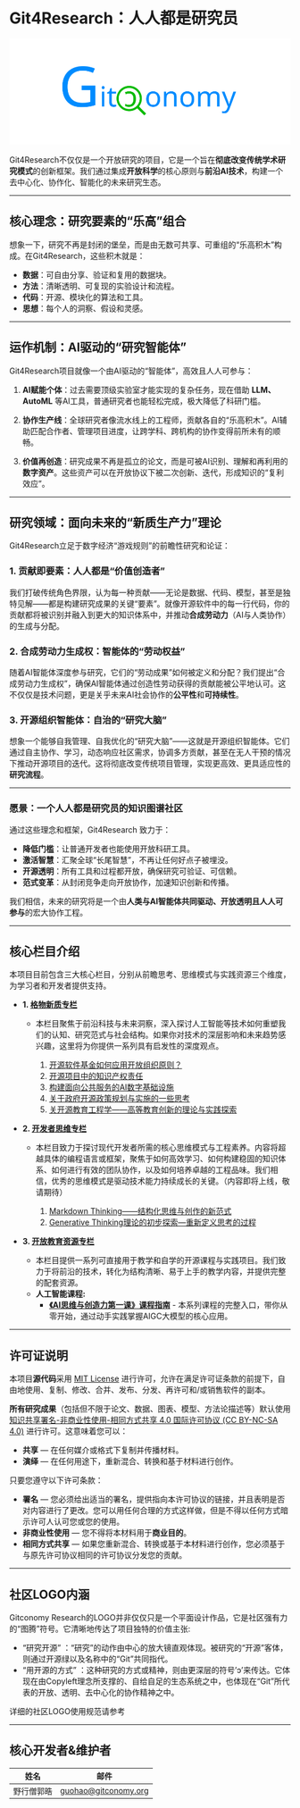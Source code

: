 # Git4Research：人人都是研究员

![Gitconomy Reserch社区Logo](./branding/gitconomy-logo-horizontal.png)

Git4Research不仅仅是一个开放研究的项目，它是一个旨在**彻底改变传统学术研究模式**的创新框架。我们通过集成**开放科学**的核心原则与**前沿AI技术**，构建一个去中心化、协作化、智能化的未来研究生态。

---

## **核心理念：研究要素的“乐高”组合**

想象一下，研究不再是封闭的堡垒，而是由无数可共享、可重组的“乐高积木”构成。在Git4Research，这些积木就是：

* **数据**：可自由分享、验证和复用的数据块。
* **方法**：清晰透明、可复现的实验设计和流程。
* **代码**：开源、模块化的算法和工具。
* **思想**：每个人的洞察、假设和灵感。

---

## **运作机制：AI驱动的“研究智能体”**

Git4Research项目就像一个由AI驱动的“智能体”，高效且人人可参与：

1.  **AI赋能个体**：过去需要顶级实验室才能实现的复杂任务，现在借助 **LLM、AutoML** 等AI工具，普通研究者也能轻松完成，极大降低了科研门槛。

2.  **协作生产线**：全球研究者像流水线上的工程师，贡献各自的“乐高积木”。AI辅助匹配合作者、管理项目进度，让跨学科、跨机构的协作变得前所未有的顺畅。

3.  **价值再创造**：研究成果不再是孤立的论文，而是可被AI识别、理解和再利用的**数字资产**。这些资产可以在开放协议下被二次创新、迭代，形成知识的“复利效应”。

---

## **研究领域：面向未来的“新质生产力”理论** ️

Git4Research立足于数字经济“游戏规则”的前瞻性研究和论证：

### 1. **贡献即要素：人人都是“价值创造者”**
我们打破传统角色界限，认为每一种贡献——无论是数据、代码、模型，甚至是独特见解——都是构建研究成果的关键“要素”。就像开源软件中的每一行代码，你的贡献都将被识别并融入到更大的知识体系中，并推动**合成劳动力**（AI与人类协作）的生成与分配。

### 2. **合成劳动力生成权：智能体的“劳动权益”**
随着AI智能体深度参与研究，它们的“劳动成果”如何被定义和分配？我们提出“合成劳动力生成权”，确保AI智能体通过创造性劳动获得的贡献能被公平地认可。这不仅仅是技术问题，更是关乎未来AI社会协作的**公平性**和**可持续性**。

### 3. **开源组织智能体：自治的“研究大脑”**
想象一个能够自我管理、自我优化的“研究大脑”——这就是开源组织智能体。它们通过自主协作、学习，动态响应社区需求，协调多方贡献，甚至在无人干预的情况下推动开源项目的迭代。这将彻底改变传统项目管理，实现更高效、更具适应性的**研究流程**。

---

### **愿景：一个人人都是研究员的知识图谱社区**

通过这些理念和框架，Git4Research 致力于：

* **降低门槛**：让普通开发者也能使用开放科研工具。
* **激活智慧**：汇聚全球“长尾智慧”，不再让任何好点子被埋没。
* **开源透明**：所有工具和过程都开放，确保研究可验证、可信赖。
* **范式变革**：从封闭竞争走向开放协作，加速知识创新和传播。

我们相信，未来的研究将是一个由**人类与AI智能体共同驱动、开放透明且人人可参与**的宏大协作工程。

---

## 核心栏目介绍

本项目目前包含三大核心栏目，分别从前瞻思考、思维模式与实践资源三个维度，为学习者和开发者提供支持。

* **1. [格物新质专栏](./open-perspectives/README.md)**
    * 本栏目聚焦于前沿科技与未来洞察，深入探讨人工智能等技术如何重塑我们的认知、研究范式与社会结构。如果你对技术的深层影响和未来趋势感兴趣，这里将为你提供一系列具有启发性的深度观点。

      1) [开源软件基金如何应用开放组织原则？](https://gitcode.com/Git2Fab/Git4Research/blob/main/open-perspectives/%E5%BC%80%E6%BA%90%E8%BD%AF%E4%BB%B6%E5%9F%BA%E9%87%91%E5%A6%82%E4%BD%95%E5%BA%94%E7%94%A8%E5%BC%80%E6%94%BE%E7%BB%84%E7%BB%87%E5%8E%9F%E5%88%99%EF%BC%9F.md)<br>
      2) [开源项目中的知识产权责任](https://gitcode.com/Git2Fab/Git4Research/blob/main/open-perspectives/%E5%BC%80%E6%BA%90%E9%A1%B9%E7%9B%AE%E4%B8%AD%E7%9A%84%E7%9F%A5%E8%AF%86%E4%BA%A7%E6%9D%83%E8%B4%A3%E4%BB%BB%E2%80%94%E2%80%94%E4%BD%BF%E7%94%A8%E8%80%85%E4%B8%8E%E8%B4%A1%E7%8C%AE%E8%80%85%E7%9A%84%E6%B3%95%E5%BE%8B%E5%85%B3%E7%B3%BB.md)<br>
      3) [构建面向公共服务的AI数字基础设施](https://gitcode.com/Git2Fab/Git4Research/blob/main/open-perspectives/%E6%9E%84%E5%BB%BA%E9%9D%A2%E5%90%91%E5%85%AC%E5%85%B1%E6%9C%8D%E5%8A%A1%E7%9A%84AI%E6%95%B0%E5%AD%97%E5%9F%BA%E7%A1%80%E8%AE%BE%E6%96%BD%20%E2%80%94%E2%80%94%E5%9F%BA%E4%BA%8E%E5%88%86%E5%B8%83%E5%BC%8F%E4%B8%8E%E8%AE%A4%E8%AF%81%E9%A9%B1%E5%8A%A8%E7%9A%84%E6%80%9D%E8%80%83%E8%B7%AF%E5%BE%84.md)<br>
      4) [关于政府开源政策规划与实施的一些思考](https://gitcode.com/Git2Fab/Git4Research/blob/main/open-perspectives/%E5%85%B3%E4%BA%8E%E6%94%BF%E5%BA%9C%E5%BC%80%E6%BA%90%E6%94%BF%E7%AD%96%E8%A7%84%E5%88%92%E4%B8%8E%E5%AE%9E%E6%96%BD%E7%9A%84%E4%B8%80%E4%BA%9B%E6%80%9D%E8%80%83.md)<br>
      5) [关开源教育工程学——高等教育创新的理论与实践探索](https://gitcode.com/Git2Fab/Git4Research/blob/main/open-perspectives/%E5%BC%80%E6%BA%90%E6%95%99%E8%82%B2%E5%B7%A5%E7%A8%8B%E5%AD%A6%E2%80%94%E2%80%94%E9%AB%98%E7%AD%89%E6%95%99%E8%82%B2%E5%88%9B%E6%96%B0%E7%9A%84%E7%90%86%E8%AE%BA%E4%B8%8E%E5%AE%9E%E8%B7%B5%E6%8E%A2%E7%B4%A2.md)<br>

* **2. [开发者思维专栏](./developer-thinking/README.md)**
    * 本栏目致力于探讨现代开发者所需的核心思维模式与工程素养。内容将超越具体的编程语言或框架，聚焦于如何高效学习、如何构建稳固的知识体系、如何进行有效的团队协作，以及如何培养卓越的工程品味。我们相信，优秀的思维模式是驱动技术能力持续成长的关键。（内容即将上线，敬请期待）

      1) [Markdown Thinking——结构化思维与创作的新范式](https://gitcode.com/Git2Fab/Git4Research/blob/main/developer-thinking/Markdown-Thinking%E2%80%94%E2%80%94%E7%BB%93%E6%9E%84%E5%8C%96%E6%80%9D%E7%BB%B4%E4%B8%8E%E5%88%9B%E4%BD%9C%E7%9A%84%E6%96%B0%E8%8C%83%E5%BC%8F.md)<br>
      2) [Generative Thinking理论的初步探索—重新定义思考的过程](https://gitcode.com/Git2Fab/Git4Research/blob/main/developer-thinking/Generative-Thinking%E2%80%94%E2%80%94%E9%87%8D%E6%96%B0%E5%AE%9A%E4%B9%89%E6%80%9D%E8%80%83%E7%9A%84%E8%BF%87%E7%A8%8B.md)<br>

* **3. [开放教育资源专栏](./open-education/README.md)**
    * 本栏目提供一系列可直接用于教学和自学的开源课程与实践项目。我们致力于将前沿的技术，转化为结构清晰、易于上手的教学内容，并提供完整的配套资源。
    * **人工智能课程:**
        * [**《AI思维与创造力第一课》课程指南**](./open-education/open-source-courses/人工智能/AI思维与创造力第一课/README.md) - 本系列课程的完整入口，带你从零开始，通过动手实践掌握AIGC大模型的核心应用。

---

## 许可证说明

本项目**源代码**采用 [MIT License](https://opensource.org/licenses/MIT) 进行许可，允许在满足许可证条款的前提下，自由地使用、复制、修改、合并、发布、分发、再许可和/或销售软件的副本。

**所有研究成果**（包括但不限于论文、数据、图表、模型、方法论描述等）默认使用 [知识共享署名-非商业性使用-相同方式共享 4.0 国际许可协议 (CC BY-NC-SA 4.0)](https://creativecommons.org/licenses/by-nc-sa/4.0/deed.zh) 进行许可。这意味着您可以：

* **共享** — 在任何媒介或格式下复制并传播材料。
* **演绎** — 在任何用途下，重新混合、转换和基于材料进行创作。

只要您遵守以下许可条款：

* **署名** — 您必须给出适当的署名，提供指向本许可协议的链接，并且表明是否对内容进行了更改。您可以用任何合理的方式这样做，但是不得以任何方式暗示许可人认可您或您的使用。
* **非商业性使用** — 您不得将本材料用于**商业目的**。
* **相同方式共享** — 如果您重新混合、转换或基于本材料进行创作，您必须基于与原先许可协议相同的许可协议分发您的贡献。

---

## 社区LOGO内涵

Gitconomy Research的LOGO并非仅仅只是一个平面设计作品，它是社区强有力的“图腾”符号。它清晰地传达了项目独特的价值主张:

- “研究开源” ：“研究”的动作由中心的放大镜直观体现。被研究的“开源”客体，则通过开源绿以及名称中的“Git”共同指代。
- “用开源的方式” ：这种研究的方式或精神，则由更深层的符号’ɔ’来传达。它体现在由Copyleft理念所支撑的、自给自足的生态系统之中，也体现在“Git”所代表的开放、透明、去中心化的协作精神之中。


详细的社区LOGO使用规范请参考[](./branding/LOGO_GUIDELINES.md)

---

## 核心开发者&维护者

|姓名|邮件|
|---|---|
|野行僧郭晧|[guohao@gitconomy.org](mailto:guohao@gitconomy.org)|
